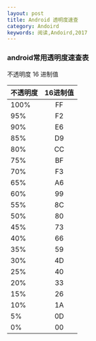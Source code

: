 ```yaml
---
layout: post
title: Android 透明度速查
category: Andoird
keywords: 阅读,Andoird,2017
---
```


### android常用透明度速查表
不透明度 16 进制值

| 不透明度   | 16进制值          
| --------- |:-------:| 
|    100%   |    FF   | 
|    95%    |    F2   | 
|    90%    |    E6   | 
|    85%    |    D9   | 
|    80%    |    CC   | 
|    75%    |    BF   | 
|    70%    |    F3   | 
|    65%    |    A6   | 
|    60%    |    99   | 
|    55%    |    8C   | 
|    50%    |    80   | 
|    45%    |    73   | 
|    40%    |    66   | 
|    35%    |    59   | 
|    30%    |    4D   | 
|    25%    |    40   | 
|    20%    |    33   | 
|    15%    |    26   | 
|    10%    |    1A   | 
|    5%     |    0D   | 
|    0%     |    00   | 




